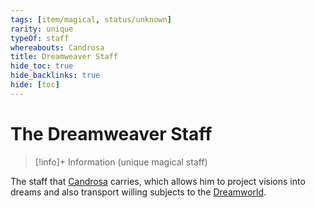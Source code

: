 ```yaml
---
tags: [item/magical, status/unknown]
rarity: unique
typeOf: staff
whereabouts: Candrosa
title: Dreamweaver Staff
hide_toc: true
hide_backlinks: true
hide: [toc]
---
```

# The Dreamweaver Staff
>[!info]+ Information
> (unique magical staff)
>> 

The staff that [Candrosa](<../../people/dunmari/candrosa.md>) carries, which allows him to project visions into dreams and also transport willing subjects to the [Dreamworld](<../../cosmology/multiverse/spiritual-realms/proximate-realms/dreamworld.md>). 

